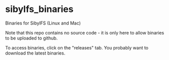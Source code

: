 # sibylfs_binaries

Binaries for SibylFS (Linux and Mac)

Note that this repo contains no source code - it is only here to allow binaries to be uploaded to github.

To access binaries, click on the "releases" tab. You probably want to download the latest binaries.
